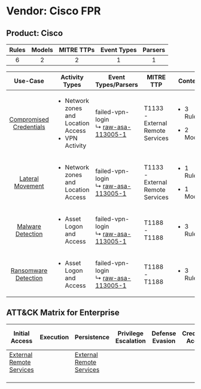 Vendor: Cisco FPR
=================
Product: Cisco
--------------
| Rules | Models | MITRE TTPs | Event Types | Parsers |
|:-----:|:------:|:----------:|:-----------:|:-------:|
|   6   |   2    |     2      |      1      |    1    |

|                                 Use-Case                                  | Activity Types                                                           | Event Types/Parsers                                                                          | MITRE TTP                            | Content                                             |
|:-------------------------------------------------------------------------:| ------------------------------------------------------------------------ | -------------------------------------------------------------------------------------------- | ------------------------------------ | --------------------------------------------------- |
| [Compromised Credentials](../UseCases/usecase_compromised_credentials.md) | <ul><li>Network zones and Location Access</li><li>VPN Activity</li></ul> |  failed-vpn-login<br> ↳ [raw-asa-113005-1](../Parsers/parserContent_raw-asa-113005-1.md)<br> | T1133 - External Remote Services<br> | <ul><li>3 Rules</li></ul><ul><li>2 Models</li></ul> |
|        [Lateral Movement](../UseCases/usecase_lateral_movement.md)        | <ul><li>Network zones and Location Access</li></ul>                      |  failed-vpn-login<br> ↳ [raw-asa-113005-1](../Parsers/parserContent_raw-asa-113005-1.md)<br> | T1133 - External Remote Services<br> | <ul><li>1 Rules</li></ul><ul><li>1 Models</li></ul> |
|       [Malware Detection](../UseCases/usecase_malware_detection.md)       | <ul><li>Asset Logon and Access</li></ul>                                 |  failed-vpn-login<br> ↳ [raw-asa-113005-1](../Parsers/parserContent_raw-asa-113005-1.md)<br> | T1188 - T1188<br>                    | <ul><li>3 Rules</li></ul>                           |
|    [Ransomware Detection](../UseCases/usecase_ransomware_detection.md)    | <ul><li>Asset Logon and Access</li></ul>                                 |  failed-vpn-login<br> ↳ [raw-asa-113005-1](../Parsers/parserContent_raw-asa-113005-1.md)<br> | T1188 - T1188<br>                    | <ul><li>3 Rules</li></ul>                           |

ATT&CK Matrix for Enterprise
----------------------------
| Initial Access                                                                | Execution | Persistence                                                                   | Privilege Escalation | Defense Evasion | Credential Access | Discovery | Lateral Movement | Collection | Command and Control | Exfiltration | Impact |
| ----------------------------------------------------------------------------- | --------- | ----------------------------------------------------------------------------- | -------------------- | --------------- | ----------------- | --------- | ---------------- | ---------- | ------------------- | ------------ | ------ |
| [External Remote Services](https://attack.mitre.org/techniques/T1133)<br><br> |           | [External Remote Services](https://attack.mitre.org/techniques/T1133)<br><br> |                      |                 |                   |           |                  |            |                     |              |        |